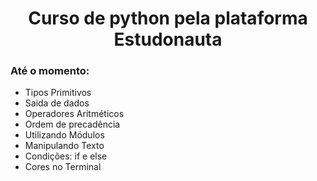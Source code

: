 
<h1 align="center">Curso de python pela plataforma Estudonauta</h1>

### Até o momento:
- Tipos Primitivos
- Saida de dados
- Operadores Aritméticos
- Ordem de precadência
- Utilizando Módulos
- Manipulando Texto
- Condições: if e else
- Cores no Terminal
